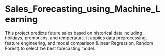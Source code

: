 # Sales_Forecasting_using_Machine_Learning
This project predicts future sales based on historical data including holidays, promotions, and temperature. It applies data preprocessing, feature engineering, and model comparison (Linear Regression, Random Forest) to select the best forecasting model.
